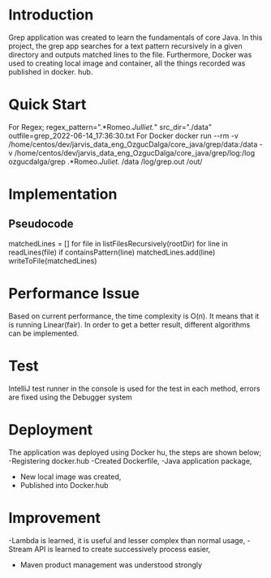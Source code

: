 # Introduction
 Grep application was created to learn the fundamentals of core Java. In this project, the grep app searches for a text pattern recursively in a given directory and outputs matched lines to the file. Furthermore, Docker was used to creating local image and container, all the things recorded was published in docker. hub.
# Quick Start
For Regex;
regex_pattern=".*Romeo.*Julliet.*"
 src_dir="./data"
outfile=grep_2022-06-14_17:36:30.txt
For Docker
 docker run --rm -v /home/centos/dev/jarvis_data_eng_OzgucDalga/core_java/grep/data:/data -v /home/centos/dev/jarvis_data_eng_OzgucDalga/core_java/grep/log:/log ozgucdalga/grep .*Romeo.*Juliet.* /data /log/grep.out   /out/

# Implementation
## Pseudocode
matchedLines = []
for file in listFilesRecursively(rootDir)
   for line in readLines(file)
       if containsPattern(line)
        matchedLines.add(line)
 writeToFile(matchedLines)

# Performance Issue
Based on current performance, the time complexity is O(n). It means that it is running Linear(fair). In order to get a better result, different algorithms can be implemented.
# Test
IntelliJ test runner in the console is used for the test in each method, errors  are fixed using the Debugger system
# Deployment
 The application was deployed using Docker hu, the steps are shown below;
 -Registering docker.hub
 -Created Dockerfile,
 -Java application package,
 - New local image was created,
- Published into Docker.hub
 # Improvement
 -Lambda is learned, it is useful and lesser complex than normal usage,
 -Stream API is learned to create successively process easier,
 - Maven product management was understood strongly

